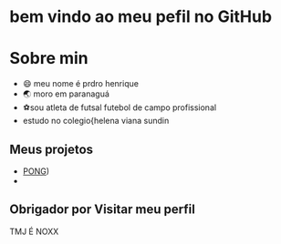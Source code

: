 # bem vindo ao meu pefil no GitHub

# Sobre min
- 😄 meu nome é prdro henrique
- 🌏 moro em paranaguá
- ⚽️sou atleta de futsal futebol de campo profissional
- estudo no colegio{helena viana sundin 
 ## Meus projetos
 - [PONG](https://editor.p5js.org/pedro.alves.siqueira/sketches/DhrXFbZLL))
 -
 ## Obrigador por Visitar meu perfil
TMJ É NOXX
